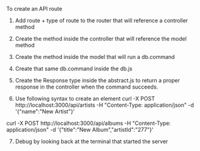 To create an API route

1. Add route + type of route to the router that will reference a controller method
2. Create the method inside the controller that will reference the model method
3. Create the method inside the model that will run a db.command
4. Create that same db.command inside the db.js
5. Create the Response type inside the abstract.js to return a proper response in the controller when the command succeeds.

6. Use following syntax to create an element
curl -X POST http://localhost:3000/api/artists -H "Content-Type: application/json" -d '{"name":"New Artist"}'

curl -X POST http://localhost:3000/api/albums -H "Content-Type: application/json" -d '{"title":"New Album","artistId":"277"}'

7. Debug by looking back at the terminal that started the server